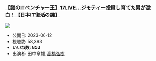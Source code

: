 ### [【謎のITベンチャー王】17LIVE…ジモティー投資し育てた男が激白！【日本IT復活の鍵】](https://www.youtube.com/watch?v=cq6ZCwPtI-w)
[![](https://img.youtube.com/vi/cq6ZCwPtI-w/hqdefault.jpg)](https://www.youtube.com/watch?v=cq6ZCwPtI-w)
-   公開日: 2023-06-12
-   視聴数: 58,393
-   **いいね数: 853**
-   出演者: 田中章雄, [高橋弘樹](/rehacq_fan/people/高橋弘樹 "wikilink")

